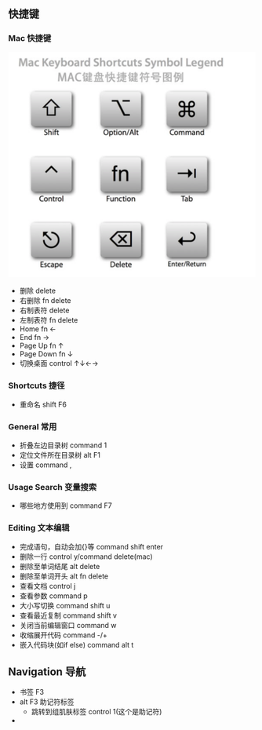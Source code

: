 
## 快捷键
### Mac 快捷键
![](images/Mac按键.png)
* 删除 delete
* 右删除 fn delete
* 右制表符 delete
* 左制表符 fn delete
* Home fn ←
* End fn →
* Page Up fn ↑
* Page Down fn ↓
* 切换桌面 control ↑↓←→

### Shortcuts 捷径
* 重命名 shift F6

### General 常用
* 折叠左边目录树 command 1 
* 定位文件所在目录树 alt F1
* 设置 command ,

### Usage Search 变量搜索
* 哪些地方使用到 command F7

### Editing 文本编辑
* 完成语句，自动会加{}等 command shift enter
* 删除一行 control y/command delete(mac)
* 删除至单词结尾 alt delete
* 删除至单词开头 alt fn delete
* 查看文档 control j
* 查看参数 command p
* 大小写切换 command shift u
* 查看最近复制 command shift v
* 关闭当前编辑窗口 command w
* 收缩展开代码 command -/+
* 嵌入代码块(如if else) command alt t

## Navigation 导航
* 书签 F3
* alt F3 助记符标签
  * 跳转到组肌肤标签 control 1(这个是助记符)
*